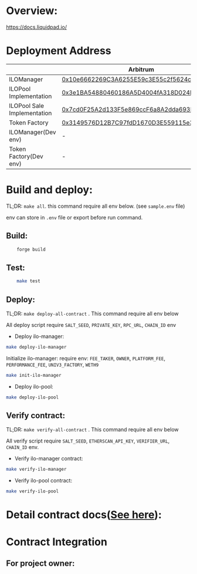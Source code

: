 # Overview:
https://docs.liquidpad.io/

# Deployment Address

| | Arbitrum | Base | Ethereum |
|--- |--- |--- |--- |
| ILOManager | [0x10e6662269C3A6255E59c3E55c2f5624c7B983c5](https://arbiscan.io/address/0x10e6662269C3A6255E59c3E55c2f5624c7B983c5) | [0x10e6662269C3A6255E59c3E55c2f5624c7B983c5](https://basescan.org/address/0x10e6662269C3A6255E59c3E55c2f5624c7B983c5) | [0x10e6662269C3A6255E59c3E55c2f5624c7B983c5](https://etherscan.io/address/0x10e6662269C3A6255E59c3E55c2f5624c7B983c5) |
| ILOPool Implementation | [0x3e1BA54880460186A5D4004fA318D024Df116709](https://arbiscan.io/address/0x3e1BA54880460186A5D4004fA318D024Df116709) | [0x3e1BA54880460186A5D4004fA318D024Df116709](https://basescan.org/address/0x3e1BA54880460186A5D4004fA318D024Df116709) | [0x3e1BA54880460186A5D4004fA318D024Df116709](https://etherscan.io/address/0x3e1BA54880460186A5D4004fA318D024Df116709) |
| ILOPool Sale Implementation | [0x7cd0F25A2d133F5e869ccF6a8A2dda693BecF15A](https://arbiscan.io/address/0x7cd0F25A2d133F5e869ccF6a8A2dda693BecF15A) | [0x7cd0F25A2d133F5e869ccF6a8A2dda693BecF15A](https://basescan.org/address/0x7cd0F25A2d133F5e869ccF6a8A2dda693BecF15A) | [0x7cd0F25A2d133F5e869ccF6a8A2dda693BecF15A](https://etherscan.io/address/0x7cd0F25A2d133F5e869ccF6a8A2dda693BecF15A) |
| Token Factory | [0x3149576D12B7C97fdD1670D3E559115e35561C25](https://arbiscan.io/address/0x3149576D12B7C97fdD1670D3E559115e35561C25) | [0x3149576D12B7C97fdD1670D3E559115e35561C25](https://basescan.org/address/0x3149576D12B7C97fdD1670D3E559115e35561C25) | [0x3149576D12B7C97fdD1670D3E559115e35561C25](https://etherscan.io/address/0x3149576D12B7C97fdD1670D3E559115e35561C25) |
| ILOManager(Dev env) | - | [0x53D7AfC47A7DdA30605EA3907201f19f851a660D](https://basescan.org/address/0x53D7AfC47A7DdA30605EA3907201f19f851a660D) | - |
| Token Factory(Dev env) | - | [0xD9BaBeb0F38e6dfE3C1a34FECC3617ec7e956922](https://basescan.org/address/0xD9BaBeb0F38e6dfE3C1a34FECC3617ec7e956922) | - |

# Build and deploy:

TL;DR: `make all`. this command require all env below. (see `sample.env` file)

env can store in `.env` file or export before run command.

## Build:
```bash
    forge build
```
## Test:
```bash
    make test
```

## Deploy:

TL;DR: `make deploy-all-contract` . This command require all env below

All deploy script require `SALT_SEED`, `PRIVATE_KEY`, `RPC_URL`, `CHAIN_ID` env

- Deploy ilo-manager: 
```bash
make deploy-ilo-manager
```

Initialize ilo-manager:
require env: `FEE_TAKER`, `OWNER`, `PLATFORM_FEE`, `PERFORMANCE_FEE`, `UNIV3_FACTORY`, `WETH9`
```bash
make init-ilo-manager
```

- Deploy ilo-pool: 
```bash
make deploy-ilo-pool
```

## Verify contract:

TL;DR: `make verify-all-contract` . This command require all env below

All verify script require `SALT_SEED`, `ETHERSCAN_API_KEY`, `VERIFIER_URL`, `CHAIN_ID` env.

- Verify ilo-manager contract:
```bash
make verify-ilo-manager
```
- Verify ilo-pool contract:
```bash
make verify-ilo-pool
```



# Detail contract docs([See here](docs/src/SUMMARY.md)):

# Contract Integration

## For project owner:
